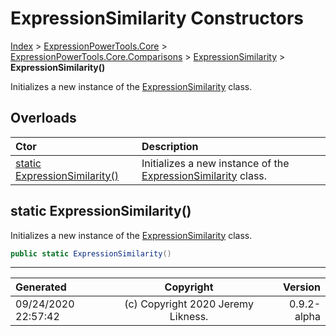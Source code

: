 ﻿# ExpressionSimilarity Constructors

[Index](../index.md) > [ExpressionPowerTools.Core](ExpressionPowerTools.Core.a.md) > [ExpressionPowerTools.Core.Comparisons](ExpressionPowerTools.Core.Comparisons.n.md) > [ExpressionSimilarity](ExpressionPowerTools.Core.Comparisons.ExpressionSimilarity.cs.md) > **ExpressionSimilarity()**

Initializes a new instance of the [ExpressionSimilarity](ExpressionPowerTools.Core.Comparisons.ExpressionSimilarity.cs.md) class.

## Overloads

| Ctor | Description |
| :-- | :-- |
| [static ExpressionSimilarity()](#static-expressionsimilarity) | Initializes a new instance of the [ExpressionSimilarity](ExpressionPowerTools.Core.Comparisons.ExpressionSimilarity.cs.md) class. |

## static ExpressionSimilarity()

Initializes a new instance of the [ExpressionSimilarity](ExpressionPowerTools.Core.Comparisons.ExpressionSimilarity.cs.md) class.

```csharp
public static ExpressionSimilarity()
```



---

| Generated | Copyright | Version |
| :-- | :-: | --: |
| 09/24/2020 22:57:42 | (c) Copyright 2020 Jeremy Likness. | 0.9.2-alpha |

